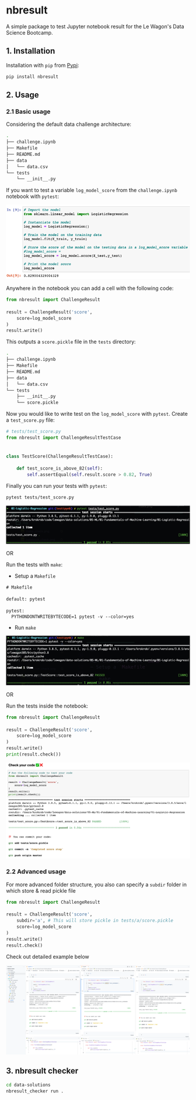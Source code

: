 # nbresult

A simple package to test Jupyter notebook result for the Le Wagon's Data Science Bootcamp.

## 1. Installation

Installation with `pip` from [Pypi](https://pypi.org/):

```bash
pip install nbresult
```

## 2. Usage

### 2.1 Basic usage
Considering the default data challenge architecture:

```bash
.
├── challenge.ipynb
├── Makefile
├── README.md
├── data
│   └── data.csv
└── tests
    └── __init__.py
```

If you want to test a variable `log_model_score` from the `challenge.ipynb` notebook with `pytest`:

![variable](img/variable.png)

Anywhere in the notebook you can add a cell with the following code:

```python
from nbresult import ChallengeResult

result = ChallengeResult('score',
    score=log_model_score
)
result.write()
```

This outputs a `score.pickle` file in the `tests` directory:

```bash
.
├── challenge.ipynb
├── Makefile
├── README.md
├── data
│   └── data.csv
└── tests
    ├── __init__.py
    └── score.pickle
```

Now you would like to write test on the `log_model_score` with `pytest`. Create a `test_score.py` file:

```python
# tests/test_score.py
from nbresult import ChallengeResultTestCase


class TestScore(ChallengeResultTestCase):

    def test_score_is_above_82(self):
        self.assertEqual(self.result.score > 0.82, True)
```

Finally you can run your tests with `pytest`:

```bash
pytest tests/test_score.py
```

![pytest](img/pytest_check.png)

OR

Run the tests with `make`:
- Setup a `Makefile`

```make
# Makefile

default: pytest

pytest:
  PYTHONDONTWRITEBYTECODE=1 pytest -v --color=yes
```

- Run `make`

![make](img/make_check.png)

OR

Run the tests inside the notebook:

```python
from nbresult import ChallengeResult

result = ChallengeResult('score',
    score=log_model_score
)
result.write()
print(result.check())
```

![notebook](img/notebook_check.png)

### 2.2 Advanced usage
For more advanced folder structure, you also can specify a `subdir` folder in which store & read pickle file

```python
from nbresult import ChallengeResult

result = ChallengeResult('score',
    subdir='a', # This will store pickle in tests/a/score.pickle
    score=log_model_score
)
result.write()
result.check()
```

Check out detailed example below

![subdir](img/subdir_demo.png)

## 3. nbresult checker

``` bash
cd data-solutions
nbresult_checker run .
```
